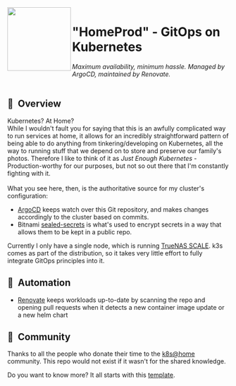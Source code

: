 <img src="https://camo.githubusercontent.com/5b298bf6b0596795602bd771c5bddbb963e83e0f/68747470733a2f2f692e696d6775722e636f6d2f7031527a586a512e706e67" align="left" width="144px" height="144px"/>

# "HomeProd" - GitOps on Kubernetes
_Maximum availability, minimum hassle. Managed by ArgoCD, maintained by Renovate._
<br>
<br>
## :book:&nbsp; Overview
Kubernetes? At Home?
<br>
While I wouldn't fault you for saying that this is an awfully complicated way to run services at home, it allows for an incredibly straightforward pattern of being able to do anything from tinkering/developing on Kubernetes, all the way to running stuff that we depend on to store and preserve our family's photos. Therefore I like to think of it as _Just Enough Kubernetes_ - Production-worthy for our purposes, but not so out there that I'm constantly fighting with it.
<br>
<br>
What you see here, then, is the authoritative source for my cluster's configuration: 

- [ArgoCD](https://argoproj.github.io/cd/) keeps watch over this Git repository, and makes changes accordingly to the cluster based on commits. 
- Bitnami [sealed-secrets](https://github.com/bitnami-labs/sealed-secrets) is what's used to encrypt secrets in a way that allows them to be kept in a public repo.

Currently I only have a single node, which is running [TrueNAS SCALE](https://www.truenas.com). k3s comes as part of the distribution, so it takes very little effort to fully integrate GitOps principles into it.

## :robot:&nbsp; Automation

* [Renovate](https://github.com/renovatebot/renovate) keeps workloads up-to-date by scanning the repo and opening pull requests when it detects a new container image update or a new helm chart

## :handshake:&nbsp; Community

Thanks to all the people who donate their time to the [k8s@home](https://github.com/k8s-at-home/) community.
This repo would not exist if it wasn't for the shared knowledge.

Do you want to know more? It all starts with this [template](https://github.com/k8s-at-home/template-cluster-k3s/).
